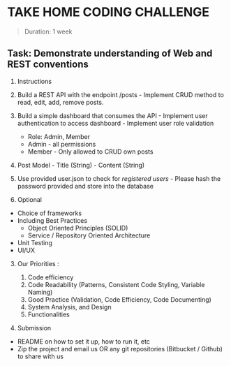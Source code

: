 # TAKE HOME CODING CHALLENGE
> Duration: 1 week

## Task: Demonstrate understanding of Web and REST conventions

1. Instructions
  1. Build a REST API with the endpoint /posts
    - Implement CRUD method to read, edit, add, remove posts.

  2. Build a simple dashboard that consumes the API
    - Implement user authentication to access dashboard
    - Implement user role validation
      * Role: Admin, Member
      * Admin - all permissions
      * Member - Only allowed to CRUD own posts

  3. Post Model
    - Title (String)
    - Content (String)

  4. Use provided user.json to check for _registered users_
    - Please hash the password provided and store into the database

2. Optional
  - Choice of frameworks
  - Including Best Practices
    - Object Oriented Principles (SOLID)
    - Service / Repository Oriented Architecture
  - Unit Testing
  - UI/UX

3. Our Priorities :
    1. Code efficiency
    2. Code Readability (Patterns, Consistent Code Styling, Variable Naming)
    3. Good Practice (Validation, Code Efficiency, Code Documenting)
    4. System Analysis, and Design
    5. Functionalities

4. Submission
  - README on how to set it up, how to run it, etc
  - Zip the project and email us OR any git repositories (Bitbucket / Github) to share with us